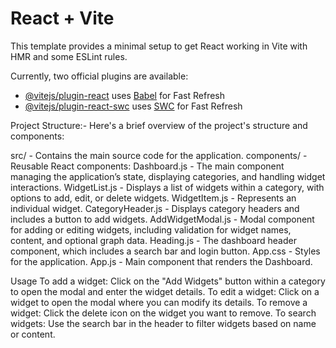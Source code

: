 # React + Vite

This template provides a minimal setup to get React working in Vite with HMR and some ESLint rules.

Currently, two official plugins are available:

- [@vitejs/plugin-react](https://github.com/vitejs/vite-plugin-react/blob/main/packages/plugin-react/README.md) uses [Babel](https://babeljs.io/) for Fast Refresh
- [@vitejs/plugin-react-swc](https://github.com/vitejs/vite-plugin-react-swc) uses [SWC](https://swc.rs/) for Fast Refresh

Project Structure:-
Here's a brief overview of the project's structure and components:

src/ - Contains the main source code for the application.
components/ - Reusable React components:
Dashboard.js - The main component managing the application’s state, displaying categories, and handling widget interactions.
WidgetList.js - Displays a list of widgets within a category, with options to add, edit, or delete widgets.
WidgetItem.js - Represents an individual widget.
CategoryHeader.js - Displays category headers and includes a button to add widgets.
AddWidgetModal.js - Modal component for adding or editing widgets, including validation for widget names, content, and optional graph data.
Heading.js - The dashboard header component, which includes a search bar and login button.
App.css - Styles for the application.
App.js - Main component that renders the Dashboard.

Usage
To add a widget: Click on the "Add Widgets" button within a category to open the modal and enter the widget details.
To edit a widget: Click on a widget to open the modal where you can modify its details.
To remove a widget: Click the delete icon on the widget you want to remove.
To search widgets: Use the search bar in the header to filter widgets based on name or content.